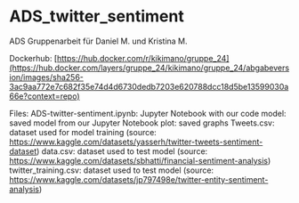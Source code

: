# ADS_twitter_sentiment
ADS Gruppenarbeit für Daniel M. und Kristina M. 

Dockerhub:
[https://hub.docker.com/r/kikimano/gruppe_24](https://hub.docker.com/layers/gruppe_24/kikimano/gruppe_24/abgabeversion/images/sha256-3ac9aa772e7c682f35e74d4d6730dedb7203e620788dcc18d5be13599030a66e?context=repo)


Files:
ADS-twitter-sentiment.ipynb: Jupyter Notebook with our code
model: saved model from our Jupyter Notebook 
plot: saved graphs
Tweets.csv: dataset used for model training (source: https://www.kaggle.com/datasets/yasserh/twitter-tweets-sentiment-dataset)
data.csv: dataset used to test model (source: https://www.kaggle.com/datasets/sbhatti/financial-sentiment-analysis)
twitter_training.csv: dataset used to test model (source: https://www.kaggle.com/datasets/jp797498e/twitter-entity-sentiment-analysis)
